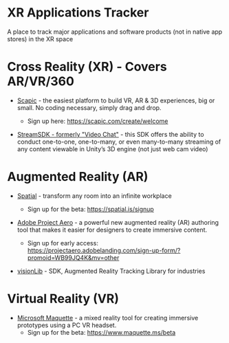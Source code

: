 # XR Applications Tracker
A place to track major applications and software products (not in native app stores) in the XR space

# Cross Reality (XR) - Covers AR/VR/360
- [Scapic](https://scapic.com/) - the easiest platform to build VR, AR & 3D experiences, big or small. No coding necessary, simply drag and drop.
  - Sign up here: https://scapic.com/create/welcome

- [StreamSDK - formerly "Video Chat"](http://midnightstatus.com/?page_id=176) - this SDK offers the ability to conduct one-to-one, one-to-many, or even many-to-many streaming of any content viewable in Unity’s 3D engine (not just web cam video)

# Augmented Reality (AR)
- [Spatial](https://spatial.is/) - transform any room into an infinite workplace
  - Sign up for the beta: https://spatial.is/signup

- [Adobe Project Aero](https://www.adobe.com/products/projectaero.html) - a powerful new augmented reality (AR) authoring tool that makes it easier for designers to create immersive content.
  - Sign up for early access: https://projectaero.adobelanding.com/sign-up-form/?promoid=WB99JQ4K&mv=other

- [visionLib](https://visionlib.com/) - SDK, Augmented Reality Tracking Library for industries 

# Virtual Reality (VR)
- [Microsoft Maquette](https://www.maquette.ms/) - a mixed reality tool for creating immersive prototypes using a PC VR headset.
  - Sign up for the beta: https://www.maquette.ms/beta
